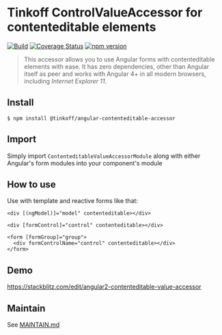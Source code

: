 # Tinkoff ControlValueAccessor for contenteditable elements
[![Build](https://travis-ci.org/TinkoffCreditSystems/angular-contenteditable-accessor.svg?branch=master)](https://travis-ci.org/TinkoffCreditSystems/angular-contenteditable-accessor)
[![Coverage Status](https://coveralls.io/repos/github/TinkoffCreditSystems/angular-contenteditable-accessor/badge.svg?branch=master)](https://coveralls.io/github/TinkoffCreditSystems/angular-contenteditable-accessor?branch=master)
[![npm version](https://img.shields.io/npm/v/@tinkoff/angular-contenteditable-accessor.svg)](https://www.npmjs.com/package/@tinkoff/angular-contenteditable-accessor)

> This accessor allows you to use Angular forms with contenteditable elements with ease. It has zero dependencies, other than Angular itself as peer and works with Angular 4+ in all modern browsers, including _Internet Explorer 11_.

## Install

```
$ npm install @tinkoff/angular-contenteditable-accessor
```

## Import

Simply import `ContenteditableValueAccessorModule` along with either Angular's form modules into your component's module

## How to use

Use with template and reactive forms like that:

    <div [(ngModel)]="model" contenteditable></div>

    <div [formControl]="control" contenteditable></div>

    <form [formGroup]="group">
      <div formControlName="control" contenteditable></div>
    </form>

## Demo

https://stackblitz.com/edit/angular2-contenteditable-value-accessor

## Maintain

See [MAINTAIN.md](MAINTAIN.md)
